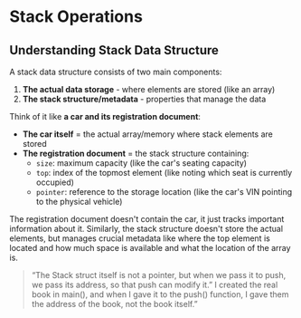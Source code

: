 # Stack Operations

## Understanding Stack Data Structure

A stack data structure consists of two main components:

1. **The actual data storage** - where elements are stored (like an array)
2. **The stack structure/metadata** - properties that manage the data

Think of it like **a car and its registration document**:

- **The car itself** = the actual array/memory where stack elements are stored
- **The registration document** = the stack structure containing:
  - `size`: maximum capacity (like the car's seating capacity)
  - `top`: index of the topmost element (like noting which seat is currently occupied)
  - `pointer`: reference to the storage location (like the car's VIN pointing to the physical vehicle)

The registration document doesn't contain the car, it just tracks important information about it. Similarly, the stack structure doesn't store the actual elements, but manages crucial metadata like where the top element is located and how much space is available and what the location of the array is.

>“The Stack struct itself is not a pointer, but when we pass it to push, we pass its address, so that push can modify it.” I created the real book in main(), and when I gave it to the push() function, I gave them the address of the book, not the book itself.”
